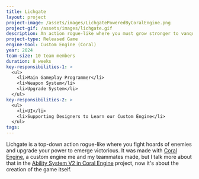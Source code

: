 ```yaml
---
title: Lichgate
layout: project
project-image: /assets/images/LichgatePoweredByCoralEngine.png
project-gif: /assets/images/lichgate.gif
description: An action rogue-like where you must grow stronger to vanquish the undead.
project-type: Released Game
engine-tool: Custom Engine (Coral)
year: 2024
team-size: 10 team members
duration: 8 weeks
key-responsibilities-1: >
  <ul>
    <li>Main Gameplay Programmer</li>
    <li>Weapon System</li>
    <li>Upgrade System</li>
  </ul>
key-responsibilities-2: >
  <ul>
    <li>UI</li>
    <li>Supporting Designers to Learn our Custom Engine</li>
  </ul>
tags:
---
```


Lichgate is a top-down action rogue-like where you fight hoards of enemies and upgrade your power to emerge victorious. It was made with [Coral Engine](https://github.com/GuusKemperman/CoralEngine), a custom engine me and my teammates made, but I talk more about that in the [Ability System V2 in Coral Engine](../projects/AbilitySystemV2CoralEngine) project, now it's about the creation of the game itself.